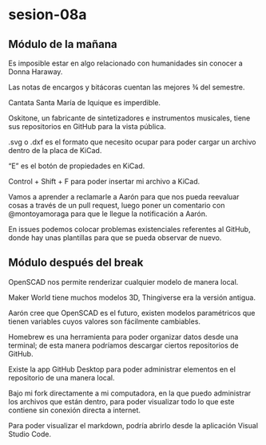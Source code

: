 # sesion-08a

## Módulo de la mañana

Es imposible estar en algo relacionado con humanidades sin conocer a Donna Haraway.

Las notas de encargos y bitácoras cuentan las mejores ¾ del semestre.

Cantata Santa María de Iquique es imperdible.

Oskitone, un fabricante de sintetizadores e instrumentos musicales, tiene sus repositorios en GitHub para la vista pública.

.svg o .dxf es el formato que necesito ocupar para poder cargar un archivo dentro de la placa de KiCad.

“E” es el botón de propiedades en KiCad.

Control + Shift + F para poder insertar mi archivo a KiCad.

Vamos a aprender a reclamarle a Aarón para que nos pueda reevaluar cosas a través de un pull request, luego poner un comentario con @montoyamoraga para que le llegue la notificación a Aarón.

En issues podemos colocar problemas existenciales referentes al GitHub, donde hay unas plantillas para que se pueda observar de nuevo.

## Módulo después del break

OpenSCAD nos permite renderizar cualquier modelo de manera local.

Maker World tiene muchos modelos 3D, Thingiverse era la versión antigua.

Aarón cree que OpenSCAD es el futuro, existen modelos paramétricos que tienen variables cuyos valores son fácilmente cambiables.

Homebrew es una herramienta para poder organizar datos desde una terminal; de esta manera podríamos descargar ciertos repositorios de GitHub.

Existe la app GitHub Desktop para poder administrar elementos en el repositorio de una manera local.

Bajo mi fork directamente a mi computadora, en la que puedo administrar los archivos que están dentro, para poder visualizar todo lo que este contiene sin conexión directa a internet.

Para poder visualizar el markdown, podría abrirlo desde la aplicación Visual Studio Code.
